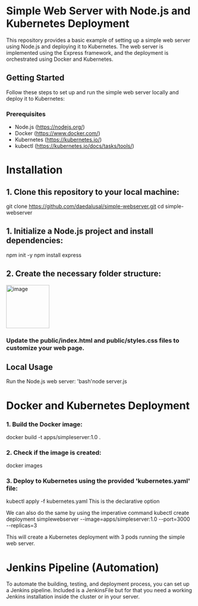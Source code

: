 # Simple Web Server with Node.js and Kubernetes Deployment

This repository provides a basic example of setting up a simple web server using Node.js and deploying it to Kubernetes. The web server is implemented using the Express framework, and the deployment is orchestrated using Docker and Kubernetes.

## Getting Started

Follow these steps to set up and run the simple web server locally and deploy it to Kubernetes:

### Prerequisites

- Node.js (https://nodejs.org/)
- Docker (https://www.docker.com/)
- Kubernetes (https://kubernetes.io/)
- kubectl (https://kubernetes.io/docs/tasks/tools/)

# Installation

## 1. Clone this repository to your local machine:

   git clone https://github.com/daedalusal/simple-webserver.git
   cd simple-webserver
## 1. Initialize a Node.js project and install dependencies:
npm init -y
npm install express
## 2. Create the necessary folder structure:
<img width="116" alt="image" src="https://github.com/daedalusal/Webserver-in-Kubernetes/assets/118228709/03160b13-f32f-442d-adce-d0c0e3dec967">

### Update the __public/index.html__ and __public/styles.css__ files to customize your web page.

## Local Usage ##
Run the Node.js web server:
'bash'node server.js
# Docker and Kubernetes Deployment

### 1. Build the Docker image:
   docker build -t apps/simpleserver:1.0 .
### 2. Check if the image is created:
   docker images
###  3. Deploy to Kubernetes using the provided 'kubernetes.yaml' file:
   kubectl apply -f kubernetes.yaml This is the declarative option
   
   We can also do the same by using the imperative command 
   kubectl create deployment simplewebserver --image=apps/simpleserver:1.0 --port=3000 --replicas=3
  
This will create a Kubernetes deployment with 3 pods running the simple web server.

# Jenkins Pipeline (Automation)
To automate the building, testing, and deployment process, you can set up a Jenkins pipeline. Included is a JenkinsFile but for that you need a working Jenkins installation inside the cluster or in your server.
